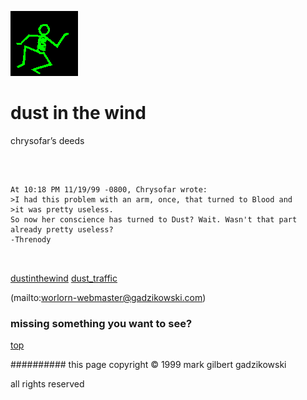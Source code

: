![dancer](assets/dancer.gif)

# dust in the wind



 chrysofar’s deeds

![xparent](assets/xparent.gif)  


```
		
At 10:18 PM 11/19/99 -0800, Chrysofar wrote:
>I had this problem with an arm, once, that turned to Blood and
>it was pretty useless.
So now her conscience has turned to Dust? Wait. Wasn't that part already pretty useless?
-Threnody
		
	
```

 





  [dustinthewind](dustinthewind.md)  [dust_traffic](dust_traffic.md) 

 (mailto:worlorn-webmaster@gadzikowski.com) 

 
### missing something you want to see?



 [top](#top) 

 
########## this page copyright © 1999 mark gilbert gadzikowski

 all rights reserved